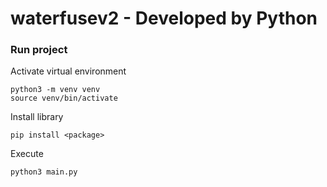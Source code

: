 # waterfusev2 - Developed by Python

### Run project

Activate virtual environment
```
python3 -m venv venv
source venv/bin/activate
```

Install library
``` 
pip install <package>
```

Execute
``` 
python3 main.py
``` 
